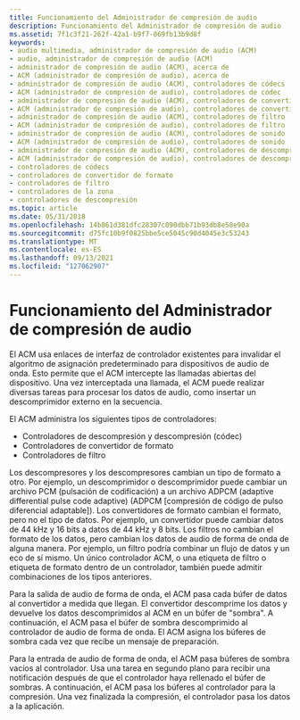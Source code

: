 ```yaml
---
title: Funcionamiento del Administrador de compresión de audio
description: Funcionamiento del Administrador de compresión de audio
ms.assetid: 7f1c3f21-262f-42a1-b9f7-069fb13b9d8f
keywords:
- audio multimedia, administrador de compresión de audio (ACM)
- audio, administrador de compresión de audio (ACM)
- administrador de compresión de audio (ACM), acerca de
- ACM (administrador de compresión de audio), acerca de
- administrador de compresión de audio (ACM), controladores de códecs
- ACM (administrador de compresión de audio), controladores de códec
- administrador de compresión de audio (ACM), controladores de convertidor de formato
- ACM (administrador de compresión de audio), controladores de convertidor de formato
- administrador de compresión de audio (ACM), controladores de filtro
- ACM (administrador de compresión de audio), controladores de filtro
- administrador de compresión de audio (ACM), controladores de sonido
- ACM (administrador de compresión de audio), controladores de sonido
- administrador de compresión de audio (ACM), controladores de descompresión
- ACM (administrador de compresión de audio), controladores de descompresión
- controladores de códecs
- controladores de convertidor de formato
- controladores de filtro
- controladores de la zona
- controladores de descompresión
ms.topic: article
ms.date: 05/31/2018
ms.openlocfilehash: 14b861d381dfc28307c090dbb71b93db8e58e90a
ms.sourcegitcommit: d75fc10b9f0825bbe5ce5045c90d4045e3c53243
ms.translationtype: MT
ms.contentlocale: es-ES
ms.lasthandoff: 09/13/2021
ms.locfileid: "127062907"
---
```

# <a name="how-the-audio-compression-manager-works"></a>Funcionamiento del Administrador de compresión de audio

El ACM usa enlaces de interfaz de controlador existentes para invalidar el algoritmo de asignación predeterminado para dispositivos de audio de onda. Esto permite que el ACM intercepte las llamadas abiertas del dispositivo. Una vez interceptada una llamada, el ACM puede realizar diversas tareas para procesar los datos de audio, como insertar un descomprimidor externo en la secuencia.

El ACM administra los siguientes tipos de controladores:

-   Controladores de descompresión y descompresión (códec)
-   Controladores de convertidor de formato
-   Controladores de filtro

Los descompresores y los descompresores cambian un tipo de formato a otro. Por ejemplo, un descomprimidor o descomprimidor puede cambiar un archivo PCM (pulsación de codificación) a un archivo ADPCM (adaptive differential pulse code adaptive) (ADPCM [compresión de código de pulso diferencial adaptable]). Los convertidores de formato cambian el formato, pero no el tipo de datos. Por ejemplo, un convertidor puede cambiar datos de 44 kHz y 16 bits a datos de 44 kHz y 8 bits. Los filtros no cambian el formato de los datos, pero cambian los datos de audio de forma de onda de alguna manera. Por ejemplo, un filtro podría combinar un flujo de datos y un eco de sí mismo. Un único controlador ACM, o una etiqueta de filtro o etiqueta de formato dentro de un controlador, también puede admitir combinaciones de los tipos anteriores.

Para la salida de audio de forma de onda, el ACM pasa cada búfer de datos al convertidor a medida que llegan. El convertidor descomprime los datos y devuelve los datos descomprimidos al ACM en un búfer de "sombra". A continuación, el ACM pasa el búfer de sombra descomprimido al controlador de audio de forma de onda. El ACM asigna los búferes de sombra cada vez que recibe un mensaje de preparación.

Para la entrada de audio de forma de onda, el ACM pasa búferes de sombra vacíos al controlador. Usa una tarea en segundo plano para recibir una notificación después de que el controlador haya rellenado el búfer de sombras. A continuación, el ACM pasa los búferes al controlador para la compresión. Una vez finalizada la compresión, el controlador pasa los datos a la aplicación.

 

 




